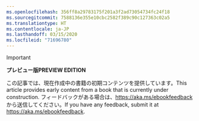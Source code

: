 ```yaml
---
ms.openlocfilehash: 356ff8a29783175f201a3f2ad73054734fc24f18
ms.sourcegitcommit: 7588136e355e10cbc2582f389c90c127363c02a5
ms.translationtype: HT
ms.contentlocale: ja-JP
ms.lasthandoff: 03/15/2020
ms.locfileid: "71696780"
---
```

> [!IMPORTANT]
> <span data-ttu-id="5836a-101">**プレビュー版**</span><span class="sxs-lookup"><span data-stu-id="5836a-101">**PREVIEW EDITION**</span></span>
>
> <span data-ttu-id="5836a-102">この記事では、現在作成中の書籍の初期コンテンツを提供しています。</span><span class="sxs-lookup"><span data-stu-id="5836a-102">This article provides early content from a book that is currently under construction.</span></span> <span data-ttu-id="5836a-103">フィードバックがある場合は、<https://aka.ms/ebookfeedback> から送信してください。</span><span class="sxs-lookup"><span data-stu-id="5836a-103">If you have any feedback, submit it at <https://aka.ms/ebookfeedback>.</span></span>
